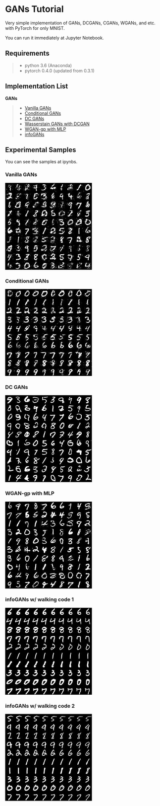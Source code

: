 # GANs Tutorial
Very simple implementation of GANs, DCGANs, CGANs, WGANs, and etc. with PyTorch for only MNIST.

You can run it immediately at Jupyter Notebook.


## Requirements
>* python 3.6 (Anaconda)
>* pytorch 0.4.0 (updated from 0.3.1)

## Implementation List
**GANs**
>* [Vanilla GANs](https://github.com/Yangyangii/GAN-Tutorial/blob/master/Notebooks/Simple_GANs.ipynb)
>* [Conditional GANs](https://github.com/Yangyangii/GAN-Tutorial/blob/master/Notebooks/Conditional_GANs.ipynb)
>* [DC GANs](https://github.com/Yangyangii/GAN-Tutorial/blob/master/Notebooks/DCGAN.ipynb)
>* [Wasserstain GANs with DCGAN](https://github.com/Yangyangii/GAN-Tutorial/blob/master/Notebooks/W-GAN(DCGAN).ipynb)
>* [WGAN-gp with MLP](https://github.com/Yangyangii/GAN-Tutorial/blob/master/Notebooks/WGAN-GP.ipynb)
>* [infoGANs](https://github.com/Yangyangii/GAN-Tutorial/blob/master/Notebooks/infoGAN.ipynb)

## Experimental Samples
You can see the samples at ipynbs.

### Vanilla GANs
![Vanilla GANs](/images/VanillaGAN.jpg "Optional title")

### Conditional GANs
![Conditional GANs](/images/CGAN.jpg "Optional title")

### DC GANs
![DC GANs](/images/DCGAN.jpg "Optional title")

### WGAN-gp with MLP
![WGAN-gp with MLP](/images/WGAN-gp.jpg "Optional title")

### infoGANs w/ walking code 1
![infoGANs](/images/infoGAN_type1.jpg "Optional title")

### infoGANs w/ walking code 2
![infoGANs](/images/infoGAN_type2.jpg "Optional title")
